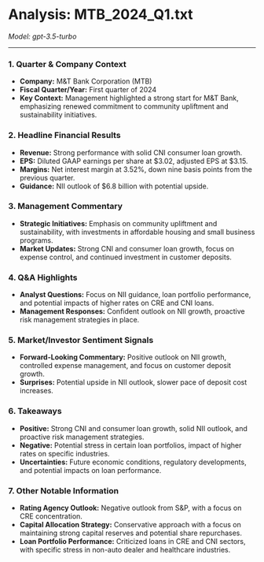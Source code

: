 # Analysis: MTB_2024_Q1.txt

*Model: gpt-3.5-turbo*

---

### 1. Quarter & Company Context
- **Company:** M&T Bank Corporation (MTB)
- **Fiscal Quarter/Year:** First quarter of 2024
- **Key Context:** Management highlighted a strong start for M&T Bank, emphasizing renewed commitment to community upliftment and sustainability initiatives.

### 2. Headline Financial Results
- **Revenue:** Strong performance with solid CNI consumer loan growth.
- **EPS:** Diluted GAAP earnings per share at $3.02, adjusted EPS at $3.15.
- **Margins:** Net interest margin at 3.52%, down nine basis points from the previous quarter.
- **Guidance:** NII outlook of $6.8 billion with potential upside.

### 3. Management Commentary
- **Strategic Initiatives:** Emphasis on community upliftment and sustainability, with investments in affordable housing and small business programs.
- **Market Updates:** Strong CNI and consumer loan growth, focus on expense control, and continued investment in customer deposits.

### 4. Q&A Highlights
- **Analyst Questions:** Focus on NII guidance, loan portfolio performance, and potential impacts of higher rates on CRE and CNI loans.
- **Management Responses:** Confident outlook on NII growth, proactive risk management strategies in place.

### 5. Market/Investor Sentiment Signals
- **Forward-Looking Commentary:** Positive outlook on NII growth, controlled expense management, and focus on customer deposit growth.
- **Surprises:** Potential upside in NII outlook, slower pace of deposit cost increases.

### 6. Takeaways
- **Positive:** Strong CNI and consumer loan growth, solid NII outlook, and proactive risk management strategies.
- **Negative:** Potential stress in certain loan portfolios, impact of higher rates on specific industries.
- **Uncertainties:** Future economic conditions, regulatory developments, and potential impacts on loan performance.

### 7. Other Notable Information
- **Rating Agency Outlook:** Negative outlook from S&P, with a focus on CRE concentration.
- **Capital Allocation Strategy:** Conservative approach with a focus on maintaining strong capital reserves and potential share repurchases.
- **Loan Portfolio Performance:** Criticized loans in CRE and CNI sectors, with specific stress in non-auto dealer and healthcare industries.